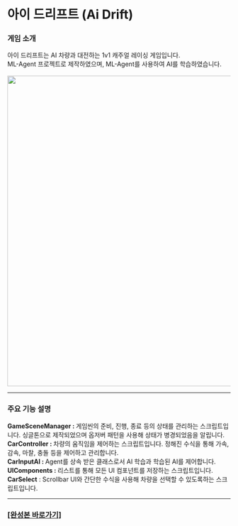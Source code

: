 <h1>아이 드리프트 (Ai Drift)</h1>

<h3>게임 소개</h3>
아이 드리프트는 AI 차량과 대전하는 1v1 캐주얼 레이싱 게임입니다.<br>
ML-Agent 프로젝트로 제작하였으며, ML-Agent를 사용하여 AI를 학습하였습니다.<br><br>

<img src="https://i.imgur.com/9dvS8sr.png" width="700">

---

<h3>주요 기능 설명</h3>
<b>GameSceneManager : </b> 게임씬의 준비, 진행, 종료 등의 상태를 관리하는 스크립트입니다. 싱글톤으로 제작되었으며 옵저버 패턴을 사용해 상태가 병경되었음을 알립니다.<br>
<b>CarController : </b> 차량의 움직임을 제어하는 스크립트입니다. 정해진 수식을 통해 가속, 감속, 마찰, 충돌 등을 제어하고 관리합니다.<br>
<b>CarInputAI : </b> Agent를 상속 받은 클래스로서 AI 학습과 학습된 AI를 제어합니다.<br>
<b>UIComponents : </b> 리스트를 통해 모든 UI 컴포넌트를 저장하는 스크립트입니다.<br>
<b>CarSelect</b> : Scrollbar UI와 간단한 수식을 사용해 차량을 선택할 수 있도록하는 스크립트입니다.<br>

---

[<h3>[완성본 바로가기]</h3>](https://drive.google.com/file/d/13Mp2w11gBhvqJDGx_0nq-PvtHmXFdW1n/view?usp=sharing)
